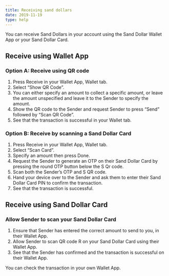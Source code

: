 ```yaml
---
title: Receiving sand dollars
date: 2019-11-19
type: help
---
```


You can receive Sand Dollars in your account using the Sand Dollar Wallet App or your Sand Dollar Card.

## Receive using Wallet App

### Option A: Receive using QR code

1. Press Receive in your Wallet App, Wallet tab.
2. Select “Show QR Code”.
3. You can either specify an amount to collect a specific amount, or leave the amount unspecified and leave it to the Sender to specify the amount.
4. Show the QR code to the Sender and request Sender to press “Send” followed by “Scan QR Code”.
5. See that the transaction is successful in your Wallet tab.

### Option B: Receive by scanning a Sand Dollar Card

1. Press Receive in your Wallet App, Wallet tab.
2. Select “Scan Card”.
3. Specify an amount then press Done.
4. Request the Sender to generate an OTP on their Sand Dollar Card by pressing the round OTP button below the S Qr code.
5. Scan both the Sender’s OTP and S QR code.
6. Hand your device over to the Sender and ask them to enter their Sand Dollar Card PIN to confirm the transaction.
7. See that the transaction is successful.

## Receive using Sand Dollar Card

### Allow Sender to scan your Sand Dollar Card

1. Ensure that Sender has entered the correct amount to send to you, in their Wallet App.
2. Allow Sender to scan QR code R on your Sand Dollar Card using their Wallet App.
3. See that the Sender has confirmed and the transaction is successful on their Wallet App.

You can check the transaction in your own Wallet App.
